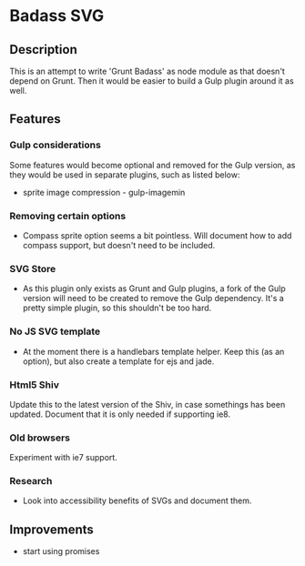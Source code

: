 # Badass SVG

## Description
This is an attempt to write 'Grunt Badass' as node module as that doesn't depend on Grunt. Then it would be easier to build a Gulp plugin around it as well.

## Features
### Gulp considerations
Some features would become optional and removed for the Gulp version, as they would be used in separate plugins, such as listed below:
- sprite image compression - gulp-imagemin

### Removing certain options
- Compass sprite option seems a bit pointless. Will document how to add compass support, but doesn't need to be included.

### SVG Store
- As this plugin only exists as Grunt and Gulp plugins, a fork of the Gulp version will need to be created to remove the Gulp dependency. It's a pretty simple plugin, so this shouldn't be too hard.

### No JS SVG template
- At the moment there is a handlebars template helper. Keep this (as an option), but also create a template for ejs and jade.

### Html5 Shiv
Update this to the latest version of the Shiv, in case somethings has been updated. Document that it is only needed if supporting ie8.

### Old browsers
Experiment with ie7 support.

### Research
- Look into accessibility benefits of SVGs and document them.

## Improvements
- start using promises